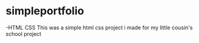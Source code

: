 # simpleportfolio
-HTML CSS
This was a simple html css project i made for my little cousin's school project
